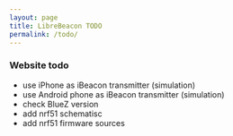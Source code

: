 ```yaml
---
layout: page
title: LibreBeacon TODO
permalink: /todo/
---
```


### Website todo

  * use iPhone as iBeacon transmitter (simulation)
  * use Android phone as iBeacon transmitter (simulation)
  * check BlueZ version
  * add nrf51 schematisc
  * add nrf51 firmware sources
